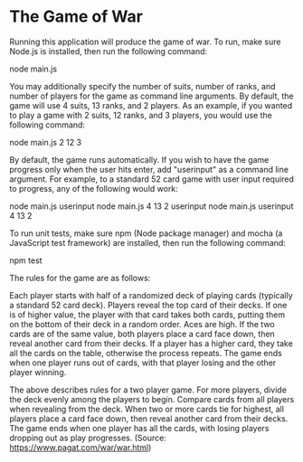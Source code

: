 # The Game of War

Running this application will produce the game of war. To run, make sure Node.js is installed, then run the following command:

node main.js

You may additionally specify the number of suits, number of ranks, and number of players for the game as command line arguments. By default, the game will use 4 suits, 13 ranks, and 2 players. As an example, if you wanted to play a game with 2 suits, 12 ranks, and 3 players, you would use the following command:

node main.js 2 12 3

By default, the game runs automatically. If you wish to have the game progress only when the user hits enter, add "userinput" as a command line argument. For example, to a standard 52 card game with user input required to progress, any of the following would work:

node main.js userinput
node main.js 4 13 2 userinput
node main.js userinput 4 13 2

To run unit tests, make sure npm (Node package manager) and mocha (a JavaScript test framework) are installed, then run the following command:

npm test

The rules for the game are as follows:

Each player starts with half of a randomized deck of playing cards (typically a standard 52 card deck). Players reveal the top card of their decks. If one is of higher value, the player with that card takes both cards, putting them on the bottom of their deck in a random order. Aces are high. If the two cards are of the same value, both players place a card face down, then reveal another card from their decks. If a player has a higher card, they take all the cards on the table, otherwise the process repeats. The game ends when one player runs out of cards, with that player losing and the other player winning.

The above describes rules for a two player game. For more players, divide the deck evenly among the players to begin. Compare cards from all players when revealing from the deck. When two or more cards tie for highest, all players place a card face down, then reveal another card from their decks. The game ends when one player has all the cards, with losing players dropping out as play progresses. (Source: https://www.pagat.com/war/war.html)
